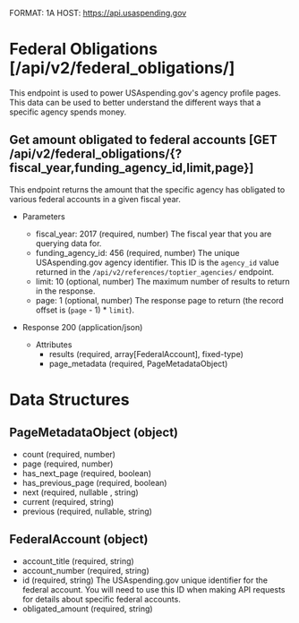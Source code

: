 FORMAT: 1A
HOST: https://api.usaspending.gov

# Federal Obligations [/api/v2/federal_obligations/]

This endpoint is used to power USAspending.gov's agency profile pages. This data can be used to better understand the different ways that a specific agency spends money.

## Get amount obligated to federal accounts [GET /api/v2/federal_obligations/{?fiscal_year,funding_agency_id,limit,page}]

This endpoint returns the amount that the specific agency has obligated to various federal accounts in a given fiscal year.

+ Parameters
    + fiscal_year: 2017 (required, number)
        The fiscal year that you are querying data for.
    + funding_agency_id: 456 (required, number)
        The unique USAspending.gov agency identifier. This ID is the `agency_id` value returned in the `/api/v2/references/toptier_agencies/` endpoint.
    + limit: 10 (optional, number)
        The maximum number of results to return in the response.
    + page: 1 (optional, number)
        The response page to return (the record offset is (`page` - 1) * `limit`).
        
+ Response 200 (application/json)
    + Attributes
        + results (required, array[FederalAccount], fixed-type)
        + page_metadata (required, PageMetadataObject)

# Data Structures

## PageMetadataObject (object)
+ count (required, number)
+ page (required, number)
+ has_next_page (required, boolean)
+ has_previous_page (required, boolean)
+ next (required, nullable , string)
+ current (required, string)
+ previous (required, nullable, string)

## FederalAccount (object)
+ account_title (required, string)
+ account_number (required, string)
+ id (required, string)
    The USAspending.gov unique identifier for the federal account. You will need to use this ID when making API requests for details about specific federal accounts.
+ obligated_amount (required, string)